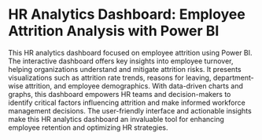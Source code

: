 # **HR Analytics Dashboard: Employee Attrition Analysis with Power BI**

This  HR analytics dashboard focused on employee attrition using Power BI. The interactive dashboard offers key insights into employee turnover, helping organizations understand and mitigate attrition risks. It presents visualizations such as attrition rate trends, reasons for leaving, department-wise attrition, and employee demographics. With data-driven charts and graphs, this dashboard empowers HR teams and decision-makers to identify critical factors influencing attrition and make informed workforce management decisions. The user-friendly interface and actionable insights make this HR analytics dashboard an invaluable tool for enhancing employee retention and optimizing HR strategies.
